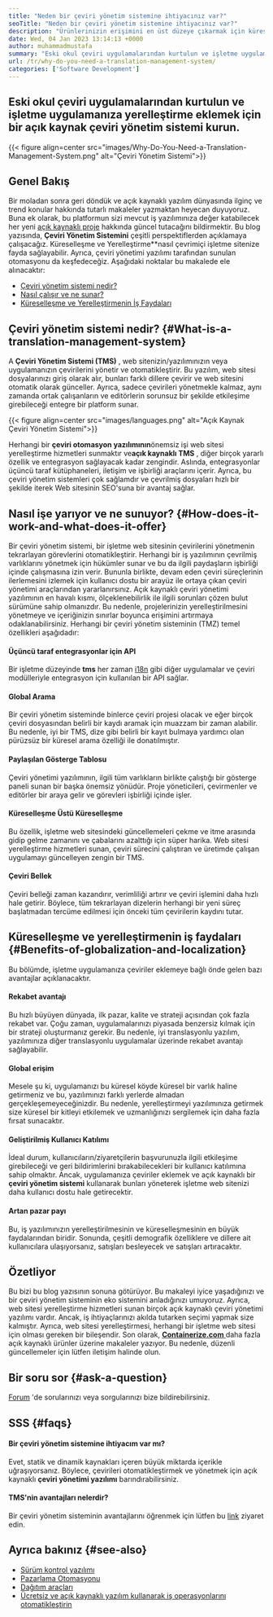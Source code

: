 ```yaml
---
title: "Neden bir çeviri yönetim sistemine ihtiyacınız var?" 
seoTitle: "Neden bir çeviri yönetim sistemine ihtiyacınız var?" 
description: "Ürünlerinizin erişimini en üst düzeye çıkarmak için küreselleşmeyi ve lokalizasyonu otomatikleştirin. Yazılımınızın bir çeviri yönetim sisteminden nasıl yararlandığını keşfedelim." 
date: Wed, 04 Jan 2023 13:14:13 +0000
author: muhammadmustafa
summary: "Eski okul çeviri uygulamalarından kurtulun ve işletme uygulamanıza yerelleştirme eklemek için açık kaynaklı bir çeviri yönetim sistemi kurun." 
url: /tr/why-do-you-need-a-translation-management-system/
categories: ['Software Development']
---
```


## Eski okul çeviri uygulamalarından kurtulun ve işletme uygulamanıza yerelleştirme eklemek için bir açık kaynak çeviri yönetim sistemi kurun.

{{< figure align=center src="images/Why-Do-You-Need-a-Translation-Management-System.png" alt="Çeviri Yönetim Sistemi">}}


## Genel Bakış
Bir moladan sonra geri döndük ve açık kaynaklı yazılım dünyasında ilginç ve trend konular hakkında tutarlı makaleler yazmaktan heyecan duyuyoruz. Buna ek olarak, bu platformun sizi mevcut iş yazılımınıza değer katabilecek her yeni [açık kaynaklı proje][1] hakkında güncel tutacağını bildirmektir.
Bu blog yazısında, **Çeviri Yönetim Sistemini** çeşitli perspektiflerden açıklamaya çalışacağız. Küreselleşme ve Yerelleştirme**nasıl çevrimiçi işletme sitenize fayda sağlayabilir. Ayrıca, çeviri yönetimi yazılımı tarafından sunulan otomasyonu da keşfedeceğiz.
Aşağıdaki noktalar bu makalede ele alınacaktır:
  * [Çeviri yönetim sistemi nedir?][2]
  * [Nasıl çalışır ve ne sunar? ][3]
  * [Küreselleşme ve Yerelleştirmenin İş Faydaları][4]

## Çeviri yönetim sistemi nedir? {#What-is-a-translation-management-system}

A **Çeviri Yönetim Sistemi (TMS)** , web sitenizin/yazılımınızın veya uygulamanızın çevirilerini yönetir ve otomatikleştirir. Bu yazılım, web sitesi dosyalarınızı giriş olarak alır, bunları farklı dillere çevirir ve web sitesini otomatik olarak günceller. Ayrıca, sadece çevirileri yönetmekle kalmaz, aynı zamanda ortak çalışanların ve editörlerin sorunsuz bir şekilde etkileşime girebileceği entegre bir platform sunar.

{{< figure align=center src="images/languages.png" alt="Açık Kaynak Çeviri Yönetim Sistemi">}}

Herhangi bir **çeviri otomasyon yazılımının**önemsiz işi web sitesi yerelleştirme hizmetleri sunmaktır ve**açık kaynaklı TMS** , diğer birçok yararlı özellik ve entegrasyon sağlayacak kadar zengindir. Aslında, entegrasyonlar üçüncü taraf kütüphaneleri, iletişim ve işbirliği araçlarını içerir. Ayrıca, bu çeviri yönetim sistemleri çok sağlamdır ve çevrilmiş dosyaları hızlı bir şekilde iterek Web sitesinin SEO'suna bir avantaj sağlar.

## Nasıl işe yarıyor ve ne sunuyor? {#How-does-it-work-and-what-does-it-offer}

Bir çeviri yönetim sistemi, bir işletme web sitesinin çevirilerini yönetmenin tekrarlayan görevlerini otomatikleştirir. Herhangi bir iş yazılımının çevrilmiş varlıklarını yönetmek için hükümler sunar ve bu da ilgili paydaşların işbirliği içinde çalışmasına izin verir. Bununla birlikte, devam eden çeviri süreçlerinin ilerlemesini izlemek için kullanıcı dostu bir arayüz ile ortaya çıkan çeviri yönetimi araçlarından yararlanırsınız.
Açık kaynaklı çeviri yönetimi yazılımının en havalı kısmı, ölçeklenebilirlik ile ilgili sorunları çözen bulut sürümüne sahip olmanızdır. Bu nedenle, projelerinizin yerelleştirilmesini yönetmeye ve içeriğinizin sınırlar boyunca erişimini artırmaya odaklanabilirsiniz.
Herhangi bir çeviri yönetim sisteminin (TMZ) temel özellikleri aşağıdadır:

#### **Üçüncü taraf entegrasyonlar için API** 
Bir işletme düzeyinde **tms** her zaman [i18n][5] gibi diğer uygulamalar ve çeviri modülleriyle entegrasyon için kullanılan bir API sağlar.

#### Global Arama
Bir çeviri yönetim sisteminde binlerce çeviri projesi olacak ve eğer birçok çeviri dosyasından belirli bir kaydı aramak için muazzam bir zaman alabilir. Bu nedenle, iyi bir TMS, dize gibi belirli bir kayıt bulmaya yardımcı olan pürüzsüz bir küresel arama özelliği ile donatılmıştır.

#### Paylaşılan Gösterge Tablosu
Çeviri yönetimi yazılımının, ilgili tüm varlıkların birlikte çalıştığı bir gösterge paneli sunan bir başka önemsiz yönüdür. Proje yöneticileri, çevirmenler ve editörler bir araya gelir ve görevleri işbirliği içinde işler.

#### Küreselleşme Üstü Küreselleşme
Bu özellik, işletme web sitesindeki güncellemeleri çekme ve itme arasında gidip gelme zamanını ve çabalarını azalttığı için süper harika. Web sitesi yerelleştirme hizmetleri sunan, çeviri sürecini çalıştıran ve üretimde çalışan uygulamayı güncelleyen zengin bir TMS.

#### Çeviri Bellek
Çeviri belleği zaman kazandırır, verimliliği artırır ve çeviri işlemini daha hızlı hale getirir. Böylece, tüm tekrarlayan dizelerin herhangi bir yeni süreç başlatmadan tercüme edilmesi için önceki tüm çevirilerin kaydını tutar.

## Küreselleşme ve yerelleştirmenin iş faydaları {#Benefits-of-globalization-and-localization}

Bu bölümde, işletme uygulamanıza çeviriler eklemeye bağlı önde gelen bazı avantajlar açıklanacaktır.

#### Rekabet avantajı
Bu hızlı büyüyen dünyada, ilk pazar, kalite ve strateji açısından çok fazla rekabet var. Çoğu zaman, uygulamalarınızı piyasada benzersiz kılmak için bir strateji oluşturmanız gerekir. Bu nedenle, iyi translasyonlu yazılım, yazılımınıza diğer translasyonlu uygulamalar üzerinde rekabet avantajı sağlayabilir.

#### Global erişim
Mesele şu ki, uygulamanızı bu küresel köyde küresel bir varlık haline getirmeniz ve bu, yazılımınızı farklı yerlerde almadan gerçekleşemeyeceğinizdir. Bu nedenle, yerelleştirmeyi yazılımınıza getirmek size küresel bir kitleyi etkilemek ve uzmanlığınızı sergilemek için daha fazla fırsat sunacaktır.

#### Geliştirilmiş Kullanıcı Katılımı
İdeal durum, kullanıcıların/ziyaretçilerin başvurunuzla ilgili etkileşime girebileceği ve geri bildirimlerini bırakabilecekleri bir kullanıcı katılımına sahip olmaktır. Ancak, uygulamanıza çeviriler eklemek ve açık kaynaklı bir **çeviri yönetim sistemi** kullanarak bunları yöneterek işletme web sitenizi daha kullanıcı dostu hale getirecektir.

#### Artan pazar payı
Bu, iş yazılımınızın yerelleştirilmesinin ve küreselleşmesinin en büyük faydalarından biridir. Sonunda, çeşitli demografik özelliklere ve dillere ait kullanıcılara ulaşıyorsanız, satışları besleyecek ve satışları artıracaktır.

## Özetliyor
Bu bizi bu blog yazısının sonuna götürüyor. Bu makaleyi iyice yaşadığınızı ve bir çeviri yönetim sisteminin eko sistemini anladığınızı umuyoruz. Ayrıca, web sitesi yerelleştirme hizmetleri sunan birçok açık kaynaklı çeviri yönetimi yazılımı vardır. Ancak, iş ihtiyaçlarınızı akılda tutarken seçimi yapmak size kalmıştır. Ayrıca, web sitesi yerelleştirmesi, herhangi bir işletme web sitesi için olması gereken bir bileşendir.
Son olarak, [ **Containerize.com** ][6] daha fazla açık kaynaklı ürünler üzerine makaleler yazıyor. Bu nedenle, düzenli güncellemeler için lütfen iletişim halinde olun.

## Bir soru sor {#ask-a-question}

[Forum][7] 'de sorularınızı veya sorgularınızı bize bildirebilirsiniz.

## SSS {#faqs}


#### **Bir çeviri yönetim sistemine ihtiyacım var mı?** 
Evet, statik ve dinamik kaynakları içeren büyük miktarda içerikle uğraşıyorsanız. Böylece, çevirileri otomatikleştirmek ve yönetmek için açık kaynaklı **çeviri yönetimi yazılımı** barındırabilirsiniz.

#### **TMS'nin avantajları nelerdir?** 
Bir çeviri yönetim sisteminin avantajlarını öğrenmek için lütfen bu [link][4] ziyaret edin.

## Ayrıca bakınız {#see-also}

  * [Sürüm kontrol yazılımı][8]
  * [Pazarlama Otomasyonu][9]
  * [Dağıtım araçları][10]
  * [Ücretsiz ve açık kaynaklı yazılım kullanarak iş operasyonlarını otomatikleştirin][11]



[1]: https://products.containerize.com/
[2]: #What-is-a-translation-management-system
[3]: #How-does-it-work-and-what-does-it-offer
[4]: #Benefits-of-globalization-and-localization
[5]: https://www.npmjs.com/package/i18n
[6]: https://www.containerize.com/
[7]: https://forum.containerize.com/
[8]: https://blog.containerize.com/category/version-control-software/
[9]: https://blog.containerize.com/category/marketing-automation/
[10]: https://blog.containerize.com/category/deployment-tools/
[11]: https://blog.containerize.com/blogging/automate-business-operations-using-open-source-software/
